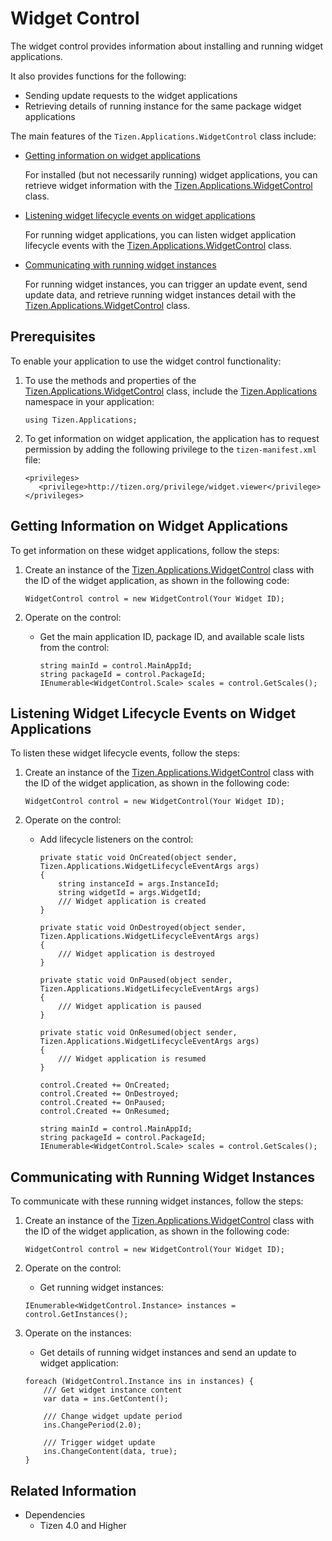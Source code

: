 
# Widget Control

The widget control provides information about installing and running widget applications.

It also provides functions for the following:

*   Sending update requests to the widget applications
*   Retrieving details of running instance for the same package widget applications


The main features of the `Tizen.Applications.WidgetControl` class include:

-   [Getting information on widget applications](#getting_information)

    For installed (but not necessarily running) widget applications, you can retrieve widget information with the [Tizen.Applications.WidgetControl](https://samsung.github.io/TizenFX/latest/api/Tizen.Applications.WidgetControl.html) class.


-   [Listening widget lifecycle events on widget applications](#listening_events)

    For running widget applications, you can listen widget application lifecycle events with the [Tizen.Applications.WidgetControl](https://samsung.github.io/TizenFX/latest/api/Tizen.Applications.WidgetControl.html) class.


-   [Communicating with running widget instances](#communicating_instances)

    For running widget instances, you can trigger an update event, send update data, and retrieve running widget instances detail with the [Tizen.Applications.WidgetControl](https://samsung.github.io/TizenFX/latest/api/Tizen.Applications.WidgetControl.html) class.


## Prerequisites

To enable your application to use the widget control functionality:

1.  To use the methods and properties of the [Tizen.Applications.WidgetControl](https://samsung.github.io/TizenFX/latest/api/Tizen.Applications.WidgetControl.html) class, include the [Tizen.Applications](https://samsung.github.io/TizenFX/latest/api/Tizen.Applications.html) namespace in your application:

    ```
    using Tizen.Applications;
    ```

2.  To get information on widget application, the application has to request permission by adding the following privilege to the  `tizen-manifest.xml` file:

    ```
    <privileges>
       <privilege>http://tizen.org/privilege/widget.viewer</privilege>
    </privileges>
    ```

<a name="getting_information"></a>
## Getting Information on Widget Applications

To get information on these widget applications, follow the steps:

1.  Create an instance of the [Tizen.Applications.WidgetControl](https://samsung.github.io/TizenFX/latest/api/Tizen.Applications.WidgetControl.html) class with the ID of the widget application, as shown in the following code:

    ```
    WidgetControl control = new WidgetControl(Your Widget ID);
    ```

2.  Operate on the control:
    -   Get the main application ID, package ID, and available scale lists from the control:

        ```
        string mainId = control.MainAppId;
        string packageId = control.PackageId;
        IEnumerable<WidgetControl.Scale> scales = control.GetScales();
        ```


<a name="listening_events"></a>
## Listening Widget Lifecycle Events on Widget Applications

To listen these widget lifecycle events, follow the steps:

1.  Create an instance of the [Tizen.Applications.WidgetControl](https://samsung.github.io/TizenFX/latest/api/Tizen.Applications.WidgetControl.html) class with the ID of the widget application, as shown in the following code:

    ```
    WidgetControl control = new WidgetControl(Your Widget ID);
    ```

2.  Operate on the control:
    -   Add lifecycle listeners on the control:

        ```
        private static void OnCreated(object sender, Tizen.Applications.WidgetLifecycleEventArgs args)
        {
            string instanceId = args.InstanceId;
            string widgetId = args.WidgetId;
            /// Widget application is created
        }

        private static void OnDestroyed(object sender, Tizen.Applications.WidgetLifecycleEventArgs args)
        {
            /// Widget application is destroyed
        }

        private static void OnPaused(object sender, Tizen.Applications.WidgetLifecycleEventArgs args)
        {
            /// Widget application is paused
        }

        private static void OnResumed(object sender, Tizen.Applications.WidgetLifecycleEventArgs args)
        {
            /// Widget application is resumed
        }

        control.Created += OnCreated;
        control.Created += OnDestroyed;
        control.Created += OnPaused;
        control.Created += OnResumed;

        string mainId = control.MainAppId;
        string packageId = control.PackageId;
        IEnumerable<WidgetControl.Scale> scales = control.GetScales();
        ```

<a name="communicating_instances"></a>
## Communicating with Running Widget Instances

To communicate with these running widget instances, follow the steps:

1.  Create an instance of the [Tizen.Applications.WidgetControl](https://samsung.github.io/TizenFX/latest/api/Tizen.Applications.WidgetControl.html) class with the ID of the widget application, as shown in the following code:

    ```
    WidgetControl control = new WidgetControl(Your Widget ID);
    ```

2.  Operate on the control:
    -   Get running widget instances:

    ```
    IEnumerable<WidgetControl.Instance> instances = control.GetInstances();
    ```

3.  Operate on the instances:
    -   Get details of running widget instances and send an update to widget application:

    ```
    foreach (WidgetControl.Instance ins in instances) {
        /// Get widget instance content
        var data = ins.GetContent();

        /// Change widget update period
        ins.ChangePeriod(2.0);

        /// Trigger widget update
        ins.ChangeContent(data, true);
    }
    ```

## Related Information
  - Dependencies
    -   Tizen 4.0 and Higher
